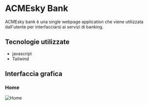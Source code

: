 
# ACMEsky Bank
ACMEsky bank è una single webpage application che viene utilizzata dall'utente per interfacciarsi ai servizi di banking.

## Tecnologie utilizzate
- javascript
- Tailwind

## Interfaccia grafica
### Home
![Home](https://kocierik.github.io/ACMEsky/src/bankService/image/payment.png)
